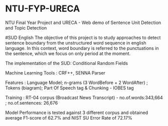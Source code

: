 # NTU-FYP-URECA
NTU Final Year Project and URECA - Web demo of Sentence Unit Detection and Topic Detection 

#SUD English
The objective of this project is to study approaches to detect sentence boundary from the unstructured word sequence in english language. 
In this context, word boundary is referred to the punctuations in the sentence, which we focus on only period at the moment.

The implementation of the SUD: Conditional Random Fields

Machine Learning Tools : CRF++, SENNA Parser

Features : Language Model; n-grams (3 WordBefore + 2 WordAfter) ; Tokens (biagram); Part Of Speech tag & Chunking - IOBES tag

Training : RT-04 corpus (Broadcast News Transcript) - no.of.words:343,664 ; no.of.sentences: 26,676

Model Performance is tested against 3 different corpus and obtained average F1-score of 62.7% and NIST SU Error Rate of 72.17%


